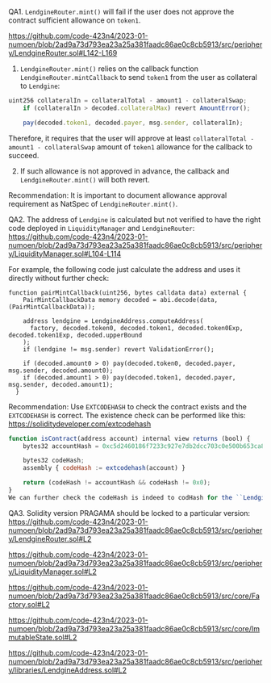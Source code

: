 QA1. ``LendgineRouter.mint()`` will fail if the user does not approve the contract sufficient allowance on ``token1``.

https://github.com/code-423n4/2023-01-numoen/blob/2ad9a73d793ea23a25a381faadc86ae0c8cb5913/src/periphery/LendgineRouter.sol#L142-L169

1) ``LendgineRouter.mint()`` relies on the callback function ``LendgineRouter.mintCallback`` to send ``token1`` from the user as collateral to ``Lendgine``:
```javascript
uint256 collateralIn = collateralTotal - amount1 - collateralSwap;
    if (collateralIn > decoded.collateralMax) revert AmountError();

    pay(decoded.token1, decoded.payer, msg.sender, collateralIn);
```
Therefore, it requires that the user will approve at least ``collateralTotal - amount1 - collateralSwap`` amount of ``token1`` allowance for the callback to succeed. 

2) If such allowance is not approved in advance, the callback and ``LendgineRouter.mint()`` will both revert.

Recommendation:  It is important to document allowance approval requirement as NatSpec of ``LendgineRouter.mint()``.

QA2. The address of ``Lendgine`` is calculated but not verified to have the right code deployed in ``LiquidityManager`` and ``LendgineRouter``:
https://github.com/code-423n4/2023-01-numoen/blob/2ad9a73d793ea23a25a381faadc86ae0c8cb5913/src/periphery/LiquidityManager.sol#L104-L114

For example, the following code just calculate the address and uses it directly without further check:
```
function pairMintCallback(uint256, bytes calldata data) external {
    PairMintCallbackData memory decoded = abi.decode(data, (PairMintCallbackData));

    address lendgine = LendgineAddress.computeAddress(
      factory, decoded.token0, decoded.token1, decoded.token0Exp, decoded.token1Exp, decoded.upperBound
    );
    if (lendgine != msg.sender) revert ValidationError();

    if (decoded.amount0 > 0) pay(decoded.token0, decoded.payer, msg.sender, decoded.amount0);
    if (decoded.amount1 > 0) pay(decoded.token1, decoded.payer, msg.sender, decoded.amount1);
  }
```

Recommendation: Use `` EXTCODEHASH `` to check the contract exists and the  ``EXTCODEHASH`` is correct. The existence check can be performed like this:
https://soliditydeveloper.com/extcodehash
```javascript
function isContract(address account) internal view returns (bool) {
    bytes32 accountHash = 0xc5d2460186f7233c927e7db2dcc703c0e500b653ca82273b7bfad8045d85a470;

    bytes32 codeHash;    
    assembly { codeHash := extcodehash(account) }

    return (codeHash != accountHash && codeHash != 0x0);
}
We can further check the codeHash is indeed to codHash for the ``Lendgine``. 


``` 

QA3. Solidity version PRAGAMA should be locked to a particular version:
https://github.com/code-423n4/2023-01-numoen/blob/2ad9a73d793ea23a25a381faadc86ae0c8cb5913/src/periphery/LendgineRouter.sol#L2

https://github.com/code-423n4/2023-01-numoen/blob/2ad9a73d793ea23a25a381faadc86ae0c8cb5913/src/periphery/LiquidityManager.sol#L2

https://github.com/code-423n4/2023-01-numoen/blob/2ad9a73d793ea23a25a381faadc86ae0c8cb5913/src/core/Factory.sol#L2

https://github.com/code-423n4/2023-01-numoen/blob/2ad9a73d793ea23a25a381faadc86ae0c8cb5913/src/core/ImmutableState.sol#L2

https://github.com/code-423n4/2023-01-numoen/blob/2ad9a73d793ea23a25a381faadc86ae0c8cb5913/src/periphery/libraries/LendgineAddress.sol#L2





